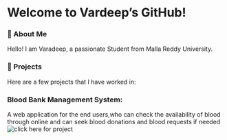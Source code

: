 # Welcome to Vardeep’s GitHub!

### 👋 About Me
Hello! I am Varadeep, a passionate Student from Malla Reddy University.

### 🚀 Projects
Here are a few projects that I have worked in:

### Blood Bank Management System: 
A web application for the end users,who can check the availability of blood through online and can seek blood donations and blood requests if needed
![click here for project](https://github.com/varadeep09/Blood-Bank-Management-System/tree/main)


